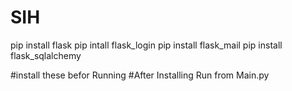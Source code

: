 # SIH

pip install flask
pip intall flask_login
pip install flask_mail
pip install flask_sqlalchemy

#install these befor Running
#After  Installing Run from Main.py 
